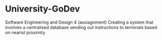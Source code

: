 University-GoDev
================
Software Engineering and Design 4 (assiagnment)
Creating a system that involves a centralised database sending out instructions to terminals based on nearist proximity
